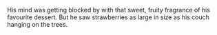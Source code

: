 His mind was getting blocked by with that sweet, fruity fragrance of his favourite dessert. But he saw strawberries as large in size as his couch hanging on the trees.